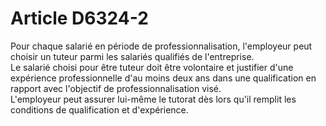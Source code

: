 # Article D6324-2

  
Pour chaque salarié en période de professionnalisation, l'employeur peut choisir un tuteur parmi les salariés qualifiés de l'entreprise.   
Le salarié choisi pour être tuteur doit être volontaire et justifier d'une expérience professionnelle d'au moins deux ans dans une qualification en rapport avec l'objectif de professionnalisation visé.   
L'employeur peut assurer lui-même le tutorat dès lors qu'il remplit les conditions de qualification et d'expérience.